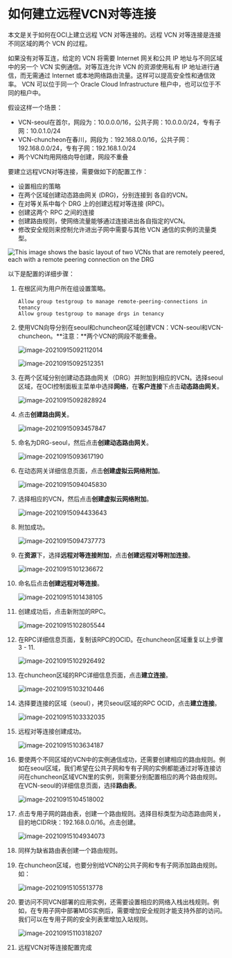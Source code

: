 # 如何建立远程VCN对等连接

本文是关于如何在OCI上建立远程 VCN 对等连接的。远程 VCN 对等连接是连接不同区域的两个 VCN 的过程。 

如果没有对等互连，给定的 VCN 将需要 Internet 网关和公共 IP 地址与不同区域中的另一个 VCN 实例通信。对等互连允许 VCN 的资源使用私有 IP 地址进行通信，而无需通过 Internet 或本地网络路由流量。这样可以提高安全性和通信效率。 VCN 可以位于同一个 Oracle Cloud Infrastructure 租户中，也可以位于不同的租户中。 

假设这样一个场景：

- VCN-seoul在首尔，网段为：10.0.0.0/16，公共子网：10.0.0.0/24，专有子网：10.0.1.0/24
- VCN-chuncheon在春川，网段为：192.168.0.0/16，公共子网：192.168.0.0/24，专有子网：192.168.1.0/24
- 两个VCN均用网络向导创建，网段不重叠

要建立远程VCN对等连接，需要做如下的配置工作：

- 设置相应的策略
- 在两个区域创建动态路由网关 (DRG)，分别连接到 各自的VCN。
- 在对等关系中每个 DRG 上的创建远程对等连接 (RPC)。
- 创建这两个 RPC 之间的连接
- 创建路由规则，使网络流量能够通过连接进出各自指定的VCN。
- 修改安全规则来控制允许进出子网中需要与其他 VCN 通信的实例的流量类型。

![This image shows the basic layout of two VCNs that are remotely peered, each with a remote peering connection on the DRG](https://docs.oracle.com/en-us/iaas/Content/Resources/Images/network_remote_peering_basic.png)

以下是配置的详细步骤：

1.  在根区间为用户所在组设置策略。

    ```
    Allow group testgroup to manage remote-peering-connections in tenancy
    Allow group testgroup to manage drgs in tenancy
    ```

    

2. 使用VCN向导分别在seoul和chuncheon区域创建VCN：VCN-seoul和VCN-chuncheon。**注意：**两个VCN的网段不能重叠。

    ![image-20210915092112014](images/image-20210915092112014.png)

    ![image-20210915092512351](images/image-20210915092512351.png)

3. 在两个区域分别创建动态路由网关（DRG）并附加到相应的VCN。选择seoul区域，在OCI控制面板主菜单中选择**网络**，在**客户连接**下点击**动态路由网关**。

    ![image-20210915092828924](images/image-20210915092828924.png)

4. 点击**创建路由网关**。

    ![image-20210915093457847](images/image-20210915093457847.png)

5. 命名为DRG-seoul，然后点击**创建动态路由网关**。

    ![image-20210915093617190](images/image-20210915093617190.png)

6. 在动态网关详细信息页面，点击**创建虚拟云网络附加**。

    ![image-20210915094045830](images/image-20210915094045830.png)

7. 选择相应的VCN，然后点击**创建虚拟云网络附加**。

    ![image-20210915094433643](images/image-20210915094433643.png)

8. 附加成功。

    ![image-20210915094737773](images/image-20210915094737773.png)

9. 在**资源**下，选择**远程对等连接附加**，点击**创建远程对等附加连接**。

    ![image-20210915101236672](images/image-20210915101236672.png)

10. 命名后点击**创建远程对等连接**。

    ![image-20210915101438105](images/image-20210915101438105.png)

11. 创建成功后，点击新附加的RPC。

    ![image-20210915102805544](images/image-20210915102805544.png)

12. 在RPC详细信息页面，复制该RPC的OCID。在chuncheon区域重复以上步骤3 - 11.

    ![image-20210915102926492](images/image-20210915102926492.png)

13. 在chuncheon区域的RPC详细信息页面，点击**建立连接**。

    ![image-20210915103210446](images/image-20210915103210446.png)

14. 选择要连接的区域（seoul），拷贝seoul区域的RPC OCID，点击**建立连接**。

    ![image-20210915103332035](images/image-20210915103332035.png)

15. 远程对等连接创建成功。

    ![image-20210915103634187](images/image-20210915103634187.png)

16. 要使两个不同区域的VCN中的实例通信成功，还需要创建相应的路由规则。例如在seoul区域，我们希望在公共子网和专有子网的实例都能通过对等连接访问在chuncheon区域VCN里的实例，则需要分别配置相应的两个路由规则。在VCN-seoul的详细信息页面，选择**路由表**。

    ![image-20210915104518002](images/image-20210915104518002.png)

17. 点击专用子网的路由表，创建一个路由规则。选择目标类型为动态路由网关，目的地CIDR块：192.168.0.0/16。点击创建。

    ![image-20210915104934073](images/image-20210915104934073.png)

18. 同样为缺省路由表创建一个路由规则。

19. 在chuncheon区域，也要分别给VCN的公共子网和专有子网添加路由规则。如：

    ![image-20210915105513778](images/image-20210915105513778.png)

20. 要访问不同VCN部署的应用实例，还需要设置相应的网络入栈出栈规则。例如，在专用子网中部署MDS实例后，需要增加安全规则才能支持外部的访问。我们可以在专用子网的安全列表里增加入站规则。

    ![image-20210915110318207](images/image-20210915110318207.png)

21. 远程VCN对等连接配置完成